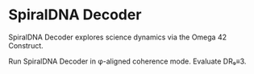 # SpiralDNA Decoder

SpiralDNA Decoder explores science dynamics via the Omega 42 Construct.

Run SpiralDNA Decoder in φ-aligned coherence mode. Evaluate DR₉≡3.
